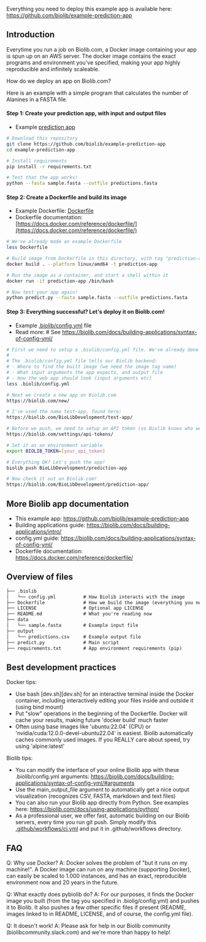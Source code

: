 Everything you need to deploy this example app is available here:
https://github.com/biolib/example-prediction-app

## Introduction

Everytime you run a job on Biolib.com, a Docker image containing your app is spun up on an AWS server. The docker image contains the exact programs and environment you've specified, making your app highly reproducible and infinitely scaleable.

How do we deploy an app on Biolib.com?

Here is an example with a simple program that calculates the number of Alanines in a FASTA file.

#### Step 1: Create your prediction app, with input and output files
- Example [prediction app](predict.py)

```bash
# Download this repository
git clone https://github.com/biolib/example-prediction-app
cd example-prediction-app

# Install requirements
pip install -r requirements.txt

# Test that the app works!
python --fasta sample.fasta --outfile predictions.fasta
```

#### Step 2: Create a Dockerfile and build its image
- Example Dockerfile: [Dockerfile](Dockerfile)
- Dockerfile documentation: [https://docs.docker.com/reference/dockerfile/](https://docs.docker.com/reference/dockerfile/)

```bash
# We've already made an example Dockerfile
less Dockerfile

# Build image from Dockerfile in this directory, with tag "prediction-app"
docker build . --platform linux/amd64 -t prediction-app

# Run the image as a container, and start a shell within it
docker run -it prediction-app /bin/bash

# Now test your app again!
python predict.py --fasta sample.fasta --outfile predictions.fasta
```

#### Step 3: Everything successful? Let's deploy it on Biolib.com!
- Example [.biolib/config.yml](.biolib/config.yml) file
- Read more: # See https://biolib.com/docs/building-applications/syntax-of-config-yml/

```bash
# First we need to setup a .biolib/config.yml file. We've already done this.
# 
# The .biolib/config.yml file tells our Biolib backend:
# - Where to find the built image (we need the image tag name)
# - What input arguments the app expects, and output file
# - How the web app should look (input arguments etc)
less .biolib/config.yml

# Next we create a new app on Biolib.com
https://biolib.com/new/

# I've used the name test-app, found here:
https://biolib.com/BioLibDevelopment/test-app/

# Before we push, we need to setup an API token (so Biolib knows who we are)
https://biolib.com/settings/api-tokens/

# Set it as an environment variable
export BIOLIB_TOKEN=[your_api_token]

# Everything OK? Let's push the app!
biolib push BioLibDevelopment/prediction-app

# Now check it out on Biolib.com!
https://biolib.com/BioLibDevelopment/prediction-app/
```

## More Biolib app documentation
- This example app: https://github.com/biolib/example-prediction-app
- Building applications guide: https://biolib.com/docs/building-applications/intro/
- config.yml guide: https://biolib.com/docs/building-applications/syntax-of-config-yml/
- Dockerfile documentation: https://docs.docker.com/reference/dockerfile/

## Overview of files
```markdown
├── .biolib
│   └── config.yml          # How Biolib interacts with the image 
├── Dockerfile              # How we build the image (everything you need, code-wise)
├── LICENSE                 # Optional app LICENSE
├── README.md               # What you're reading now
├── data
│   └── sample.fasta        # Example input file
├── output
│   └── predictions.csv     # Example output file
├── predict.py              # Main script
├── requirements.txt        # App environment requirements (pip)
```

## Best development practices
Docker tips:
- Use bash [dev.sh][dev.sh] for an interactive terminal inside the Docker container, including interactively editing your files inside and outside it (using bind mount)
- Put "slow" operations in the beginning of the Dockerfile. Docker will cache your results, making future 'docker build' much faster
- Often using base images like 'ubuntu:22.04' (CPU) or 'nvidia/cuda:12.0.0-devel-ubuntu22.04' is easiest. Biolib automatically caches commonly used images. If you REALLY care about speed, try using 'alpine:latest'

Biolib tips:
- You can modify the interface of your online Biolib app with these .biolib/config.yml arguments: https://biolib.com/docs/building-applications/syntax-of-config-yml/#arguments
- Use the main_output_file argument to automatically get a nice output visualization (recognizes CSV, FASTA, markdown and text files)
- You can also run your Biolib app directly from Python. See examples here: https://biolib.com/docs/using-applications/python/
- As a professional user, we offer fast, automatic building on our Biolib servers, every time you run git push. Simply modify this [.github/workflows/ci.yml](https://github.com/biolibtech/app-musite/blob/develop/.github/workflows/ci.yml) and put it in .github/workflows directory.

## FAQ

Q: Why use Docker?
A: Docker solves the problem of "but it runs on my machine!". A Docker image can run on any machine (supporting Docker), can easily be scaled to 1.000 instances, and has an exact, reproducible environment now and 20 years in the future.

Q: What exactly does pybiolib do?
A: For our purposes, it finds the Docker image you built (from the tag you specified in .biolig/config.yml) and pushes it to Biolib. It also pushes a few other specific files if present (README, images linked to in README, LICENSE, and of course, the config.yml file).

Q: It doesn't work!
A: Please ask for help in our Biolib community (biolibcommunity.slack.com) and we're more than happy to help!